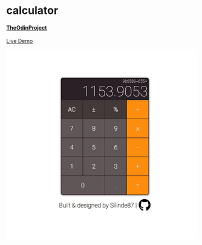 # calculator

#### [TheOdinProject](https://www.theodinproject.com/)

[Live Demo](https://silinde87.github.io/top-calculator/)

![image](https://github.com/Silinde87/repo-media/blob/main/images/screen-calc2.JPG?raw=true)
